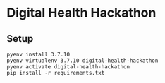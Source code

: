 # Digital Health Hackathon

## Setup

```shell
pyenv install 3.7.10
pyenv virtualenv 3.7.10 digital-health-hackathon
pyenv activate digital-health-hackathon
pip install -r requirements.txt
```
